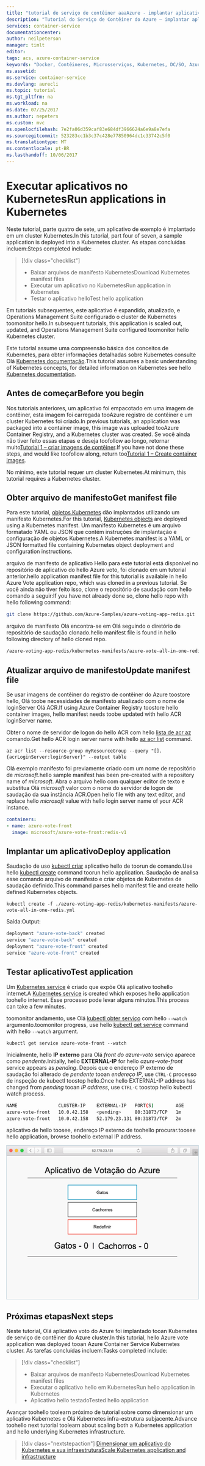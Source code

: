```yaml
---
title: "tutorial de serviço de contêiner aaaAzure - implantar aplicativos | Microsoft Docs"
description: "Tutorial do Serviço de Contêiner do Azure – implantar aplicativo"
services: container-service
documentationcenter: 
author: neilpeterson
manager: timlt
editor: 
tags: acs, azure-container-service
keywords: "Docker, Contêineres, Microsserviços, Kubernetes, DC/SO, Azure"
ms.assetid: 
ms.service: container-service
ms.devlang: aurecli
ms.topic: tutorial
ms.tgt_pltfrm: na
ms.workload: na
ms.date: 07/25/2017
ms.author: nepeters
ms.custom: mvc
ms.openlocfilehash: 7e2fa06d359caf83e684df3966624a6e9a8e7efa
ms.sourcegitcommit: 523283cc1b3c37c428e77850964dc1c33742c5f0
ms.translationtype: MT
ms.contentlocale: pt-BR
ms.lasthandoff: 10/06/2017
---
```

# <a name="run-applications-in-kubernetes"></a><span data-ttu-id="8a726-104">Executar aplicativos no Kubernetes</span><span class="sxs-lookup"><span data-stu-id="8a726-104">Run applications in Kubernetes</span></span>

<span data-ttu-id="8a726-105">Neste tutorial, parte quatro de sete, um aplicativo de exemplo é implantado em um cluster Kubernetes.</span><span class="sxs-lookup"><span data-stu-id="8a726-105">In this tutorial, part four of seven, a sample application is deployed into a Kubernetes cluster.</span></span> <span data-ttu-id="8a726-106">As etapas concluídas incluem:</span><span class="sxs-lookup"><span data-stu-id="8a726-106">Steps completed include:</span></span>

> [!div class="checklist"]
> * <span data-ttu-id="8a726-107">Baixar arquivos de manifesto Kubernetes</span><span class="sxs-lookup"><span data-stu-id="8a726-107">Download Kubernetes manifest files</span></span>
> * <span data-ttu-id="8a726-108">Executar um aplicativo no Kubernetes</span><span class="sxs-lookup"><span data-stu-id="8a726-108">Run application in Kubernetes</span></span>
> * <span data-ttu-id="8a726-109">Testar o aplicativo hello</span><span class="sxs-lookup"><span data-stu-id="8a726-109">Test hello application</span></span>

<span data-ttu-id="8a726-110">Em tutoriais subsequentes, este aplicativo é expandido, atualizado, e Operations Management Suite configurado o cluster de Kubernetes toomonitor hello.</span><span class="sxs-lookup"><span data-stu-id="8a726-110">In subsequent tutorials, this application is scaled out, updated, and Operations Management Suite configured toomonitor hello Kubernetes cluster.</span></span>

<span data-ttu-id="8a726-111">Este tutorial assume uma compreensão básica dos conceitos de Kubernetes, para obter informações detalhadas sobre Kubernetes consulte Olá [Kubernetes documentação](https://kubernetes.io/docs/home/).</span><span class="sxs-lookup"><span data-stu-id="8a726-111">This tutorial assumes a basic understanding of Kubernetes concepts, for detailed information on Kubernetes see hello [Kubernetes documentation](https://kubernetes.io/docs/home/).</span></span>

## <a name="before-you-begin"></a><span data-ttu-id="8a726-112">Antes de começar</span><span class="sxs-lookup"><span data-stu-id="8a726-112">Before you begin</span></span>

<span data-ttu-id="8a726-113">Nos tutoriais anteriores, um aplicativo foi empacotado em uma imagem de contêiner, esta imagem foi carregada tooAzure registro de contêiner e um cluster Kubernetes foi criado.</span><span class="sxs-lookup"><span data-stu-id="8a726-113">In previous tutorials, an application was packaged into a container image, this image was uploaded tooAzure Container Registry, and a Kubernetes cluster was created.</span></span> <span data-ttu-id="8a726-114">Se você ainda não tiver feito essas etapas e deseja toofollow ao longo, retornar muito[Tutorial 1 – criar imagens de contêiner](./container-service-tutorial-kubernetes-prepare-app.md).</span><span class="sxs-lookup"><span data-stu-id="8a726-114">If you have not done these steps, and would like toofollow along, return too[Tutorial 1 – Create container images](./container-service-tutorial-kubernetes-prepare-app.md).</span></span> 

<span data-ttu-id="8a726-115">No mínimo, este tutorial requer um cluster Kubernetes.</span><span class="sxs-lookup"><span data-stu-id="8a726-115">At minimum, this tutorial requires a Kubernetes cluster.</span></span>

## <a name="get-manifest-file"></a><span data-ttu-id="8a726-116">Obter arquivo de manifesto</span><span class="sxs-lookup"><span data-stu-id="8a726-116">Get manifest file</span></span>

<span data-ttu-id="8a726-117">Para este tutorial, [objetos Kubernetes](https://kubernetes.io/docs/concepts/overview/working-with-objects/kubernetes-objects/) dão implantados utilizando um manifesto Kubernetes.</span><span class="sxs-lookup"><span data-stu-id="8a726-117">For this tutorial, [Kubernetes objects](https://kubernetes.io/docs/concepts/overview/working-with-objects/kubernetes-objects/) are deployed using a Kubernetes manifest.</span></span> <span data-ttu-id="8a726-118">Um manifesto Kubernetes é um arquivo formatado YAML ou JSON que contém instruções de implantação e configuração de objetos Kubernetes.</span><span class="sxs-lookup"><span data-stu-id="8a726-118">A Kubernetes manifest is a YAML or JSON formatted file containing Kubernetes object deployment and configuration instructions.</span></span>

<span data-ttu-id="8a726-119">arquivo de manifesto de aplicativo Hello para este tutorial está disponível no repositório de aplicativo do hello Azure voto, foi clonado em um tutorial anterior.</span><span class="sxs-lookup"><span data-stu-id="8a726-119">hello application manifest file for this tutorial is available in hello Azure Vote application repo, which was cloned in a previous tutorial.</span></span> <span data-ttu-id="8a726-120">Se você ainda não tiver feito isso, clone o repositório de saudação com hello comando a seguir:</span><span class="sxs-lookup"><span data-stu-id="8a726-120">If you have not already done so, clone hello repo with hello following command:</span></span> 

```bash
git clone https://github.com/Azure-Samples/azure-voting-app-redis.git
```

<span data-ttu-id="8a726-121">arquivo de manifesto Olá encontra-se em Olá seguindo o diretório de repositório de saudação clonado.</span><span class="sxs-lookup"><span data-stu-id="8a726-121">hello manifest file is found in hello following directory of hello cloned repo.</span></span>

```bash
/azure-voting-app-redis/kubernetes-manifests/azure-vote-all-in-one-redis.yml
```

## <a name="update-manifest-file"></a><span data-ttu-id="8a726-122">Atualizar arquivo de manifesto</span><span class="sxs-lookup"><span data-stu-id="8a726-122">Update manifest file</span></span>

<span data-ttu-id="8a726-123">Se usar imagens de contêiner do registro de contêiner do Azure toostore hello, Olá toobe necessidades de manifesto atualizado com o nome de loginServer Olá ACR.</span><span class="sxs-lookup"><span data-stu-id="8a726-123">If using Azure Container Registry toostore hello container images, hello manifest needs toobe updated with hello ACR loginServer name.</span></span>

<span data-ttu-id="8a726-124">Obter o nome de servidor de logon do hello ACR com hello [lista de acr az](/cli/azure/acr#list) comando.</span><span class="sxs-lookup"><span data-stu-id="8a726-124">Get hello ACR login server name with hello [az acr list](/cli/azure/acr#list) command.</span></span>

```azurecli-interactive
az acr list --resource-group myResourceGroup --query "[].{acrLoginServer:loginServer}" --output table
```

<span data-ttu-id="8a726-125">Olá exemplo manifesto foi previamente criado com um nome de repositório de *microsoft*.</span><span class="sxs-lookup"><span data-stu-id="8a726-125">hello sample manifest has been pre-created with a repository name of *microsoft*.</span></span> <span data-ttu-id="8a726-126">Abra o arquivo hello com qualquer editor de texto e substitua Olá *microsoft* valor com o nome do servidor de logon de saudação da sua instância ACR.</span><span class="sxs-lookup"><span data-stu-id="8a726-126">Open hello file with any text editor, and replace hello *microsoft* value with hello login server name of your ACR instance.</span></span>

```yaml
containers:
- name: azure-vote-front
  image: microsoft/azure-vote-front:redis-v1
```

## <a name="deploy-application"></a><span data-ttu-id="8a726-127">Implantar um aplicativo</span><span class="sxs-lookup"><span data-stu-id="8a726-127">Deploy application</span></span>

<span data-ttu-id="8a726-128">Saudação de uso [kubectl criar](https://kubernetes.io/docs/user-guide/kubectl/v1.6/#create) aplicativo hello de toorun de comando.</span><span class="sxs-lookup"><span data-stu-id="8a726-128">Use hello [kubectl create](https://kubernetes.io/docs/user-guide/kubectl/v1.6/#create) command toorun hello application.</span></span> <span data-ttu-id="8a726-129">Saudação de analisa esse comando arquivo de manifesto e criar objetos de Kubernetes de saudação definido.</span><span class="sxs-lookup"><span data-stu-id="8a726-129">This command parses hello manifest file and create hello defined Kubernetes objects.</span></span>

```azurecli-interactive
kubectl create -f ./azure-voting-app-redis/kubernetes-manifests/azure-vote-all-in-one-redis.yml
```

<span data-ttu-id="8a726-130">Saída:</span><span class="sxs-lookup"><span data-stu-id="8a726-130">Output:</span></span>

```bash
deployment "azure-vote-back" created
service "azure-vote-back" created
deployment "azure-vote-front" created
service "azure-vote-front" created
```

## <a name="test-application"></a><span data-ttu-id="8a726-131">Testar aplicativo</span><span class="sxs-lookup"><span data-stu-id="8a726-131">Test application</span></span>

<span data-ttu-id="8a726-132">Um [Kubernetes service](https://kubernetes.io/docs/concepts/services-networking/service/) é criado que expõe Olá aplicativo toohello internet.</span><span class="sxs-lookup"><span data-stu-id="8a726-132">A [Kubernetes service](https://kubernetes.io/docs/concepts/services-networking/service/) is created which exposes hello application toohello internet.</span></span> <span data-ttu-id="8a726-133">Esse processo pode levar alguns minutos.</span><span class="sxs-lookup"><span data-stu-id="8a726-133">This process can take a few minutes.</span></span> 

<span data-ttu-id="8a726-134">toomonitor andamento, use Olá [kubectl obter serviço](https://review.docs.microsoft.com/en-us/azure/container-service/container-service-kubernetes-walkthrough?branch=pr-en-us-17681) com hello `--watch` argumento.</span><span class="sxs-lookup"><span data-stu-id="8a726-134">toomonitor progress, use hello [kubectl get service](https://review.docs.microsoft.com/en-us/azure/container-service/container-service-kubernetes-walkthrough?branch=pr-en-us-17681) command with hello `--watch` argument.</span></span>

```azurecli-interactive
kubectl get service azure-vote-front --watch
```

<span data-ttu-id="8a726-135">Inicialmente, hello **IP externo** para Olá *front do azure-voto* serviço aparece como *pendente*.</span><span class="sxs-lookup"><span data-stu-id="8a726-135">Initially, hello **EXTERNAL-IP** for hello *azure-vote-front* service appears as *pending*.</span></span> <span data-ttu-id="8a726-136">Depois que o endereço IP externo de saudação foi alterado de *pendente* tooan *endereço IP*, use `CTRL-C` processo de inspeção de kubectl toostop hello.</span><span class="sxs-lookup"><span data-stu-id="8a726-136">Once hello EXTERNAL-IP address has changed from *pending* tooan *IP address*, use `CTRL-C` toostop hello kubectl watch process.</span></span>

```bash
NAME               CLUSTER-IP    EXTERNAL-IP   PORT(S)        AGE
azure-vote-front   10.0.42.158   <pending>     80:31873/TCP   1m
azure-vote-front   10.0.42.158   52.179.23.131 80:31873/TCP   2m
```

<span data-ttu-id="8a726-137">aplicativo de hello toosee, endereço IP externo de toohello procurar.</span><span class="sxs-lookup"><span data-stu-id="8a726-137">toosee hello application, browse toohello external IP address.</span></span>

![Imagem do cluster Kubernetes no Azure](media/container-service-kubernetes-tutorials/azure-vote.png)

## <a name="next-steps"></a><span data-ttu-id="8a726-139">Próximas etapas</span><span class="sxs-lookup"><span data-stu-id="8a726-139">Next steps</span></span>

<span data-ttu-id="8a726-140">Neste tutorial, Olá aplicativo voto do Azure foi implantado tooan Kubernetes de serviço de contêiner do Azure cluster.</span><span class="sxs-lookup"><span data-stu-id="8a726-140">In this tutorial, hello Azure vote application was deployed tooan Azure Container Service Kubernetes cluster.</span></span> <span data-ttu-id="8a726-141">As tarefas concluídas incluem:</span><span class="sxs-lookup"><span data-stu-id="8a726-141">Tasks completed include:</span></span>  

> [!div class="checklist"]
> * <span data-ttu-id="8a726-142">Baixar arquivos de manifesto Kubernetes</span><span class="sxs-lookup"><span data-stu-id="8a726-142">Download Kubernetes manifest files</span></span>
> * <span data-ttu-id="8a726-143">Executar o aplicativo hello em Kubernetes</span><span class="sxs-lookup"><span data-stu-id="8a726-143">Run hello application in Kubernetes</span></span>
> * <span data-ttu-id="8a726-144">Aplicativo hello testado</span><span class="sxs-lookup"><span data-stu-id="8a726-144">Tested hello application</span></span>

<span data-ttu-id="8a726-145">Avançar toohello toolearn próximo de tutorial sobre como dimensionar um aplicativo Kubernetes e Olá Kubernetes infra-estrutura subjacente.</span><span class="sxs-lookup"><span data-stu-id="8a726-145">Advance toohello next tutorial toolearn about scaling both a Kubernetes application and hello underlying Kubernetes infrastructure.</span></span> 

> [!div class="nextstepaction"]
> [<span data-ttu-id="8a726-146">Dimensionar um aplicativo do Kubernetes e sua infraestrutura</span><span class="sxs-lookup"><span data-stu-id="8a726-146">Scale Kubernetes application and infrastructure</span></span>](./container-service-tutorial-kubernetes-scale.md)